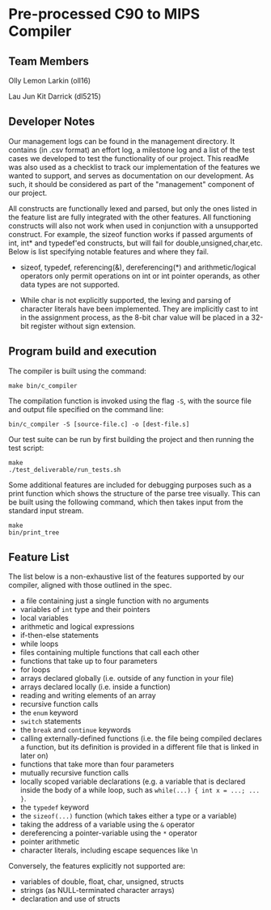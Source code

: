 Pre-processed C90 to MIPS Compiler
============================================

Team Members
---------------------------
Olly Lemon Larkin (oll16)

Lau Jun Kit Darrick (dl5215)

Developer Notes
-------------
Our management logs can be found in the management directory. It contains (in .csv format) an effort log, a milestone log and a list of the test cases we developed to test the functionality of our project. This readMe was also used as a checklist to track our implementation of the features we wanted to support, and serves as documentation on our development. As such, it should be considered as part of the "management" component of our project.

All constructs are functionally lexed and parsed, but only the ones listed in the feature list are fully integrated with the other features. All functioning constructs will also not work when used in conjunction with a unsupported construct. For example, the sizeof function works if passed arguments of int, int* and typedef'ed constructs, but will fail for double,unsigned,char,etc. Below is list specifying notable features and where they fail.

* sizeof, typedef, referencing(&), dereferencing(*) and arithmetic/logical operators only permit operations on int or int pointer operands, as other data types are not supported.

* While char is not explicitly supported, the lexing and parsing of character literals have been implemented. They are implicitly cast to int in the assignment process, as the 8-bit char value will be placed in a 32-bit register without sign extension.


Program build and execution
---------------------------
The compiler is built using the command:

    make bin/c_compiler

The compilation function is invoked using the flag `-S`, with the source file and output file specified on the command line:

    bin/c_compiler -S [source-file.c] -o [dest-file.s]
    
Our test suite can be run by first building the project and then running the test script:

    make
    ./test_deliverable/run_tests.sh

Some additional features are included for debugging purposes such as a print function which shows the structure of the parse tree visually. This can be built using the following command, which then takes input from the standard input stream.

	make
	bin/print_tree


Feature List
-----
The list below is a non-exhaustive list of the features supported by our compiler, aligned with those outlined in the spec.

* a file containing just a single function with no arguments
* variables of `int` type and their pointers
* local variables
* arithmetic and logical expressions
* if-then-else statements
* while loops
* files containing multiple functions that call each other
* functions that take up to four parameters
* for loops
* arrays declared globally (i.e. outside of any function in your file)
* arrays declared locally (i.e. inside a function)
* reading and writing elements of an array
* recursive function calls
* the `enum` keyword
* `switch` statements
* the `break` and `continue` keywords
* calling externally-defined functions (i.e. the file being compiled declares a function, but its definition is provided in a different file that is linked in later on)
* functions that take more than four parameters
* mutually recursive function calls
* locally scoped variable declarations (e.g. a variable that is declared inside the body of a while loop, such as `while(...) { int x = ...; ... }`.
* the `typedef` keyword
* the `sizeof(...)` function (which takes either a type or a variable)
* taking the address of a variable using the `&` operator
* dereferencing a pointer-variable using the `*` operator
* pointer arithmetic
* character literals, including escape sequences like \n

Conversely, the features explicitly not supported are:
* variables of double, float, char, unsigned, structs
* strings (as NULL-terminated character arrays)
* declaration and use of structs

